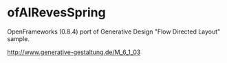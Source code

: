 # ofAlRevesSpring

OpenFrameworks (0.8.4) port of Generative Design "Flow Directed Layout" sample.

http://www.generative-gestaltung.de/M_6_1_03

